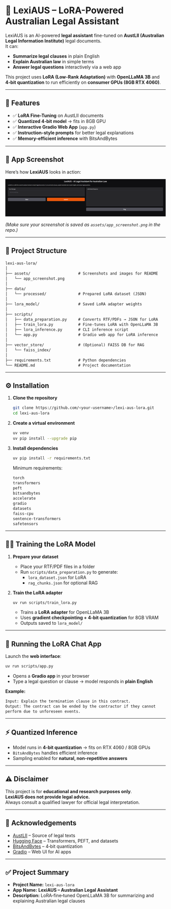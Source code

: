 # 📜 LexiAUS – LoRA-Powered Australian Legal Assistant

LexiAUS is an AI-powered **legal assistant** fine-tuned on **AustLII (Australian Legal Information Institute)** legal documents.  
It can:

- **Summarize legal clauses** in plain English  
- **Explain Australian law** in simple terms  
- **Answer legal questions** interactively via a web app  

This project uses **LoRA (Low-Rank Adaptation)** with **OpenLLaMA 3B** and **4‑bit quantization** to run efficiently on **consumer GPUs (8GB RTX 4060)**.

---

## 🚀 Features

- ✅ **LoRA Fine-Tuning** on AustLII documents  
- ✅ **Quantized 4‑bit model** → fits in 8GB GPU  
- ✅ **Interactive Gradio Web App** (`app.py`)  
- ✅ **Instruction-style prompts** for better legal explanations  
- ✅ **Memory-efficient inference** with BitsAndBytes  

---

## 📸 App Screenshot

Here’s how **LexiAUS** looks in action:

![LexiAUS Screenshot](https://github.com/prakhar105/austlii-legal-assistant/blob/master/assests/Screenshot%202025-08-05%20094540.png)

*(Make sure your screenshot is saved as `assets/app_screenshot.png` in the repo.)*

---

## 📂 Project Structure

```
lexi-aus-lora/
│
├── assets/                     # Screenshots and images for README
│   └── app_screenshot.png
│
├── data/
│   └── processed/              # Prepared LoRA dataset (JSON)
│
├── lora_model/                 # Saved LoRA adapter weights
│
├── scripts/
│   ├── data_preparation.py     # Converts RTF/PDFs → JSON for LoRA
│   ├── train_lora.py           # Fine-tunes LoRA with OpenLLaMA 3B
│   ├── lora_inference.py       # CLI inference script
│   └── app.py                  # Gradio web app for LoRA inference
│
├── vector_store/               # (Optional) FAISS DB for RAG
│   └── faiss_index/
│
├── requirements.txt            # Python dependencies
└── README.md                   # Project documentation
```

---

## ⚙️ Installation

1. **Clone the repository**
   ```bash
   git clone https://github.com/<your-username>/lexi-aus-lora.git
   cd lexi-aus-lora
   ```

2. **Create a virtual environment**
   ```bash
   uv venv
   uv pip install --upgrade pip
   ```

3. **Install dependencies**
   ```bash
   uv pip install -r requirements.txt
   ```

   Minimum requirements:
   ```
   torch
   transformers
   peft
   bitsandbytes
   accelerate
   gradio
   datasets
   faiss-cpu
   sentence-transformers
   safetensors
   ```

---

## 🏋️‍♂️ Training the LoRA Model

1. **Prepare your dataset**
   - Place your RTF/PDF files in a folder  
   - Run `scripts/data_preparation.py` to generate:
     - `lora_dataset.json` for LoRA  
     - `rag_chunks.json` for optional RAG  

2. **Train the LoRA adapter**
   ```bash
   uv run scripts/train_lora.py
   ```
   - Trains a **LoRA adapter** for OpenLLaMA 3B  
   - Uses **gradient checkpointing + 4‑bit quantization** for 8GB VRAM  
   - Outputs saved to `lora_model/`  

---

## 💬 Running the LoRA Chat App

Launch the **web interface**:

```bash
uv run scripts/app.py
```

- Opens a **Gradio app** in your browser  
- Type a legal question or clause → model responds in **plain English**  

**Example:**
```
Input: Explain the termination clause in this contract.
Output: The contract can be ended by the contractor if they cannot perform due to unforeseen events.
```

---

## ⚡ Quantized Inference

- Model runs in **4‑bit quantization** → fits on RTX 4060 / 8GB GPUs  
- `BitsAndBytes` handles efficient inference  
- Sampling enabled for **natural, non-repetitive answers**

---

## ⚠️ Disclaimer

This project is for **educational and research purposes only**.  
**LexiAUS does not provide legal advice.**  
Always consult a qualified lawyer for official legal interpretation.

---

## 🌟 Acknowledgements

- [AustLII](https://www.austlii.edu.au/) – Source of legal texts  
- [Hugging Face](https://huggingface.co/) – Transformers, PEFT, and datasets  
- [BitsAndBytes](https://github.com/TimDettmers/bitsandbytes) – 4‑bit quantization  
- [Gradio](https://gradio.app/) – Web UI for AI apps  

---

## ✅ Project Summary

- **Project Name:** `lexi-aus-lora`  
- **App Name:** **LexiAUS – Australian Legal Assistant**  
- **Description:** LoRA‑fine‑tuned OpenLLaMA 3B for summarizing and explaining Australian legal clauses  
